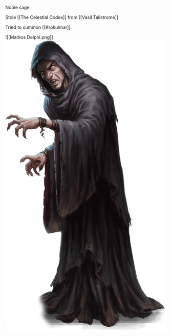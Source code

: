 Noble sage.

Stole [[The Celestial Codex]] from [[Vasil Talistrome]] 

Tried to summon [[Krokulmar]]. 


![[Markos Delphi.png]]
<img src="/assets/Markos Delphi.png"/>

